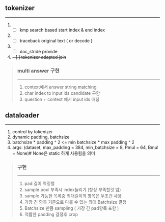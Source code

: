 ## tokenizer
-------
1. - [ ] kmp search based start index & end index
2. - [ ] traceback original text ( or decode )
3. - [ ] doc_stride provide
4. ~~- [ ] tokenizer adapted join~~
> ### multi answer 구현
> ---------
> 1. context에서 answer string matching 
> 2. char index to input ids candidate 구함
> 3. question + context 에서 input ids 매칭
> ### 

## dataloader
-----
1. control by tokenizer
2. dynamic padding, batchsize
3. batchsize * padding ^ 2 <= min batchsize * max padding ^ 2
4. args: (dataset, max_padding = 384, min_batchsize = 8, Pmul = 64, Bmul = None)# None은 static 하게 사용됨을 의미
> ### 구현
> -------------
> 1. pad 길이 역정렬
> 2. sample pool 부족시 index늘리기 (항상 부족할것 임)
> 2. sample 가능한 목록중 최대길이의 항목은 무조건 사용
> 3. 가장 긴 항목 기준으로 다룰 수 있는 최대 Batchsize 결정
> 4. Batchsize 만큼 sampling ( 가장 긴 pad항목 포함 )
> 5. 적합한 padding 결정후 crop